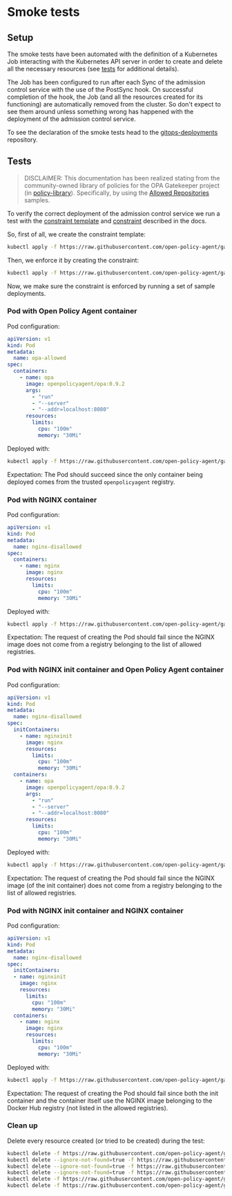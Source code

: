 # Smoke tests

## Setup

The smoke tests have been automated with the definition of a Kubernetes Job
interacting with the Kubernetes API server in order to create and delete all
the necessary resources (see [tests](#tests) for additional details).

The Job has been configured to run after each Sync of the admission control
service with the use of the PostSync hook. On successful completion of the
hook, the Job (and all the resources created for its functioning) are
automatically removed from the cluster. So don't expect to see them around
unless something wrong has happened with the deployment of the admission
control service.

To see the declaration of the smoke tests head to the
[gitops-deployments](https://github.com/glaciation-heu/gitops-deployments/tree/main/integration/apps/security/manual/gatekeeper-smoke-tests.yaml)
repository.

## Tests

> DISCLAIMER: This documentation has been realized stating from the
> community-owned library of policies for the OPA Gatekeeper project (in
> [policy-library](../policy-library)). Specifically, by using the
> [Allowed Repositories](https://open-policy-agent.github.io/gatekeeper-library/website/validation/allowedrepos)
> samples.

To verify the correct deployment of the admission control service we run a test
with the [constraint template](../README.md#constraint-templates) and
[constraint](../README.md#constraint) described in the docs.

So, first of all, we create the constraint template:

```bash
kubectl apply -f https://raw.githubusercontent.com/open-policy-agent/gatekeeper-library/master/library/general/allowedrepos/template.yaml
```

Then, we enforce it by creating the constraint:

```bash
kubectl apply -f https://raw.githubusercontent.com/open-policy-agent/gatekeeper-library/master/library/general/allowedrepos/samples/repo-must-be-openpolicyagent/constraint.yaml
```

Now, we make sure the constraint is enforced by running a set of sample
deployments.

### Pod with Open Policy Agent container

Pod configuration:

```yaml
apiVersion: v1
kind: Pod
metadata:
  name: opa-allowed
spec:
  containers:
    - name: opa
      image: openpolicyagent/opa:0.9.2
      args:
        - "run"
        - "--server"
        - "--addr=localhost:8080"
      resources:
        limits:
          cpu: "100m"
          memory: "30Mi"
```

Deployed with:

```bash
kubectl apply -f https://raw.githubusercontent.com/open-policy-agent/gatekeeper-library/master/library/general/allowedrepos/samples/repo-must-be-openpolicyagent/example_allowed.yaml
```

Expectation: The Pod should succeed since the only container being deployed
comes from the trusted `openpolicyagent` registry.

### Pod with NGINX container

Pod configuration:

```yaml
apiVersion: v1
kind: Pod
metadata:
  name: nginx-disallowed
spec:
  containers:
    - name: nginx
      image: nginx
      resources:
        limits:
          cpu: "100m"
          memory: "30Mi"
```

Deployed with:

```bash
kubectl apply -f https://raw.githubusercontent.com/open-policy-agent/gatekeeper-library/master/library/general/allowedrepos/samples/repo-must-be-openpolicyagent/example_disallowed_container.yaml
```

Expectation: The request of creating the Pod should fail since the NGINX image
does not come from a registry belonging to the list of allowed registries.

### Pod with NGINX init container and Open Policy Agent container

Pod configuration:

```yaml
apiVersion: v1
kind: Pod
metadata:
  name: nginx-disallowed
spec:
  initContainers:
    - name: nginxinit
      image: nginx
      resources:
        limits:
          cpu: "100m"
          memory: "30Mi"
  containers:
    - name: opa
      image: openpolicyagent/opa:0.9.2
      args:
        - "run"
        - "--server"
        - "--addr=localhost:8080"
      resources:
        limits:
          cpu: "100m"
          memory: "30Mi"
```

Deployed with:

```bash
kubectl apply -f https://raw.githubusercontent.com/open-policy-agent/gatekeeper-library/master/library/general/allowedrepos/samples/repo-must-be-openpolicyagent/example_disallowed_initcontainer.yaml
```

Expectation: The request of creating the Pod should fail since the NGINX image
(of the init container) does not come from a registry belonging to the list of
allowed registries.

### Pod with NGINX init container and NGINX container

Pod configuration:

```yaml
apiVersion: v1
kind: Pod
metadata:
  name: nginx-disallowed
spec:
  initContainers:
  - name: nginxinit
    image: nginx
    resources:
      limits:
        cpu: "100m"
        memory: "30Mi"
  containers:
    - name: nginx
      image: nginx
      resources:
        limits:
          cpu: "100m"
          memory: "30Mi"
```

Deployed with:

```bash
kubectl apply -f https://raw.githubusercontent.com/open-policy-agent/gatekeeper-library/master/library/general/allowedrepos/samples/repo-must-be-openpolicyagent/example_disallowed_both.yaml
```

Expectation: The request of creating the Pod should fail since both the init
container and the container itself use the NGINX image belonging to the Docker
Hub registry (not listed in the allowed registries).

### Clean up

Delete every resource created (or tried to be created) during the test:

```bash
kubectl delete -f https://raw.githubusercontent.com/open-policy-agent/gatekeeper-library/master/library/general/allowedrepos/samples/repo-must-be-openpolicyagent/example_allowed.yaml
kubectl delete --ignore-not-found=true -f https://raw.githubusercontent.com/open-policy-agent/gatekeeper-library/master/library/general/allowedrepos/samples/repo-must-be-openpolicyagent/example_disallowed_container.yaml
kubectl delete --ignore-not-found=true -f https://raw.githubusercontent.com/open-policy-agent/gatekeeper-library/master/library/general/allowedrepos/samples/repo-must-be-openpolicyagent/example_disallowed_initcontainer.yaml
kubectl delete --ignore-not-found=true -f https://raw.githubusercontent.com/open-policy-agent/gatekeeper-library/master/library/general/allowedrepos/samples/repo-must-be-openpolicyagent/example_disallowed_both.yaml
kubectl delete -f https://raw.githubusercontent.com/open-policy-agent/gatekeeper-library/master/library/general/allowedrepos/samples/repo-must-be-openpolicyagent/constraint.yaml;
kubectl delete -f https://raw.githubusercontent.com/open-policy-agent/gatekeeper-library/master/library/general/allowedrepos/template.yaml
```
